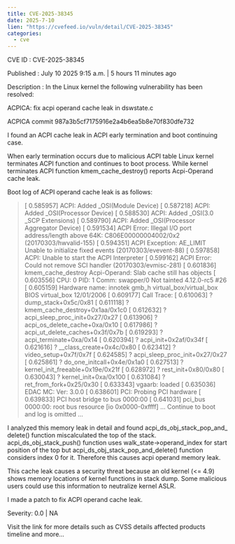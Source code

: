 ```yaml
--- 
title: CVE-2025-38345
date: 2025-7-10
lien: "https://cvefeed.io/vuln/detail/CVE-2025-38345"
categories:
  - cve
---
```


CVE ID : CVE-2025-38345

Published :  July 10
2025
9:15 a.m. | 5 hours
11 minutes ago

Description : In the Linux kernel
the following vulnerability has been resolved:

ACPICA: fix acpi operand cache leak in dswstate.c

ACPICA commit 987a3b5cf7175916e2a4b6ea5b8e70f830dfe732

I found an ACPI cache leak in ACPI early termination and boot continuing case.

When early termination occurs due to malicious ACPI table
Linux kernel
terminates ACPI function and continues to boot process. While kernel terminates
ACPI function
kmem_cache_destroy() reports Acpi-Operand cache leak.

Boot log of ACPI operand cache leak is as follows:
>[    0.585957] ACPI: Added _OSI(Module Device)
>[    0.587218] ACPI: Added _OSI(Processor Device)
>[    0.588530] ACPI: Added _OSI(3.0 _SCP Extensions)
>[    0.589790] ACPI: Added _OSI(Processor Aggregator Device)
>[    0.591534] ACPI Error: Illegal I/O port address/length above 64K: C806E00000004002/0x2 (20170303/hwvalid-155)
>[    0.594351] ACPI Exception: AE_LIMIT
Unable to initialize fixed events (20170303/evevent-88)
>[    0.597858] ACPI: Unable to start the ACPI Interpreter
>[    0.599162] ACPI Error: Could not remove SCI handler (20170303/evmisc-281)
>[    0.601836] kmem_cache_destroy Acpi-Operand: Slab cache still has objects
>[    0.603556] CPU: 0 PID: 1 Comm: swapper/0 Not tainted 4.12.0-rc5 #26
>[    0.605159] Hardware name: innotek gmb_h virtual_box/virtual_box
BIOS virtual_box 12/01/2006
>[    0.609177] Call Trace:
>[    0.610063]  ? dump_stack+0x5c/0x81
>[    0.611118]  ? kmem_cache_destroy+0x1aa/0x1c0
>[    0.612632]  ? acpi_sleep_proc_init+0x27/0x27
>[    0.613906]  ? acpi_os_delete_cache+0xa/0x10
>[    0.617986]  ? acpi_ut_delete_caches+0x3f/0x7b
>[    0.619293]  ? acpi_terminate+0xa/0x14
>[    0.620394]  ? acpi_init+0x2af/0x34f
>[    0.621616]  ? __class_create+0x4c/0x80
>[    0.623412]  ? video_setup+0x7f/0x7f
>[    0.624585]  ? acpi_sleep_proc_init+0x27/0x27
>[    0.625861]  ? do_one_initcall+0x4e/0x1a0
>[    0.627513]  ? kernel_init_freeable+0x19e/0x21f
>[    0.628972]  ? rest_init+0x80/0x80
>[    0.630043]  ? kernel_init+0xa/0x100
>[    0.631084]  ? ret_from_fork+0x25/0x30
>[    0.633343] vgaarb: loaded
>[    0.635036] EDAC MC: Ver: 3.0.0
>[    0.638601] PCI: Probing PCI hardware
>[    0.639833] PCI host bridge to bus 0000:00
>[    0.641031] pci_bus 0000:00: root bus resource [io  0x0000-0xffff]
> ... Continue to boot and log is omitted ...

I analyzed this memory leak in detail and found acpi_ds_obj_stack_pop_and_
delete() function miscalculated the top of the stack. acpi_ds_obj_stack_push()
function uses walk_state->operand_index for start position of the top
but
acpi_ds_obj_stack_pop_and_delete() function considers index 0 for it.
Therefore
this causes acpi operand memory leak.

This cache leak causes a security threat because an old kernel (<= 4.9) shows
memory locations of kernel functions in stack dump. Some malicious users
could use this information to neutralize kernel ASLR.

I made a patch to fix ACPI operand cache leak.

Severity: 0.0 | NA

Visit the link for more details
such as CVSS details
affected products
timeline
and more...
